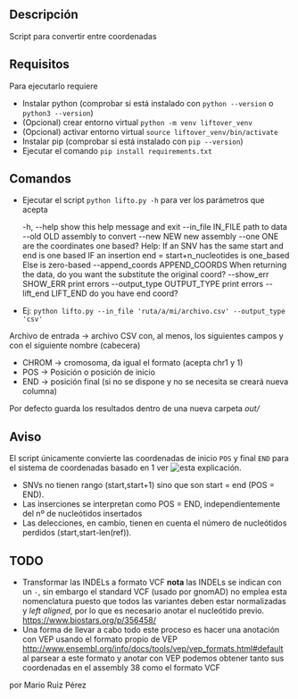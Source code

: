 ## Descripción

Script para convertir entre coordenadas

## Requisitos

Para ejecutarlo requiere
- Instalar python (comprobar si está instalado con `python --version` o `python3 --version`)
- (Opcional) crear entorno virtual `python -m venv liftover_venv`
- (Opcional) activar entorno virtual `source liftover_venv/bin/activate`
- Instalar pip (comprobar si está instalado con `pip --version`)
- Ejecutar el comando `pip install requirements.txt`

## Comandos
- Ejecutar el script `python lifto.py -h` para ver los parámetros que acepta

  -h, --help            show this help message and exit
  --in_file IN_FILE     path to data
  --old OLD             assembly to convert
  --new NEW             new assembly
  --one ONE             are the coordinates one based? Help: If an SNV has the same start and end is one based IF an insertion end = start+n_nucleotides is
                        one_based Else is zero-based
  --append_coords APPEND_COORDS
                        When returning the data, do you want the substitute the original coord?
  --show_err SHOW_ERR   print errors
  --output_type OUTPUT_TYPE
                        print errors
  --lift_end LIFT_END   do you have end coord?

- Ej: `python lifto.py --in_file 'ruta/a/mi/archivo.csv' --output_type 'csv'`

Archivo de entrada -> archivo CSV con, al menos, los siguientes campos y con el siguiente nombre (cabecera)
- CHROM -> cromosoma, da igual el formato (acepta chr1 y 1)
- POS -> Posición o posición de inicio
- END -> posición final (si no se dispone y no se necesita se creará nueva columna)

Por defecto guarda los resultados dentro de una nueva carpeta *out/*

## Aviso

El script únicamente convierte las coordenadas de inicio `POS` y final `END` para el sistema de coordenadas basado en 1
ver ![esta explicación](https://www.biostars.org/p/84686/).

- SNVs no tienen rango (start,start+1) sino que son start = end (POS = END).
- Las inserciones se interpretan como POS = END, independientemente del nº de nucleótidos insertados
- Las delecciones, en cambio, tienen en cuenta el número de nucleótidos perdidos (start,start-len(ref)).

## TODO

- Transformar las INDELs a formato VCF **nota** las INDELs se indican con un `-`, sin embargo el standard VCF (usado por gnomAD) no emplea esta nomenclatura puesto que todos las variantes deben estar normalizadas y *left aligned*, por lo que es necesario anotar el nucleótido previo. https://www.biostars.org/p/356458/ 
- Una forma de llevar a cabo todo este proceso es hacer una anotación con VEP usando el formato propio de VEP http://www.ensembl.org/info/docs/tools/vep/vep_formats.html#default al parsear a este formato y anotar con VEP podemos obtener tanto sus coordenadas en el assembly 38 como el formato VCF


por Mario Ruiz Pérez